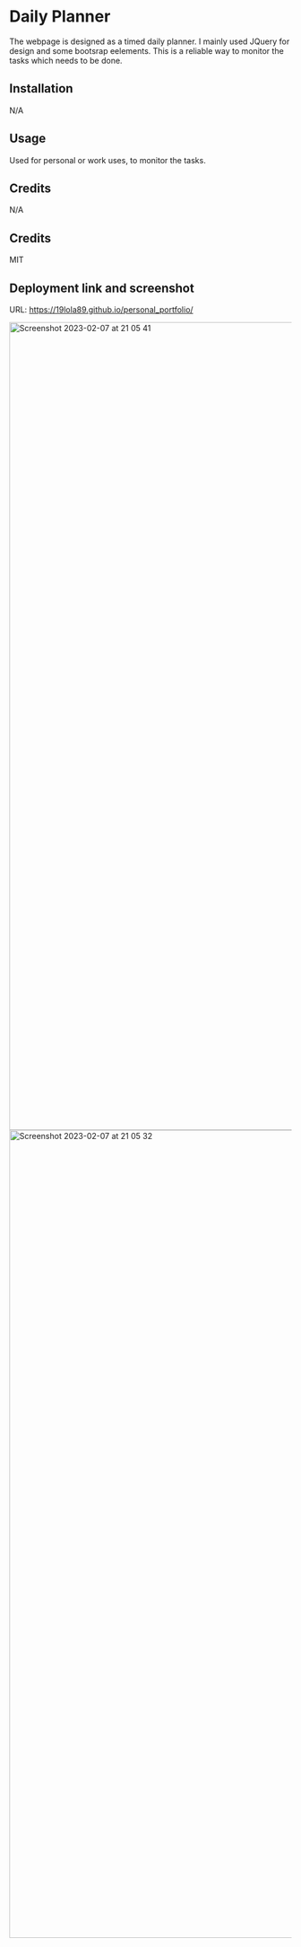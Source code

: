 # Daily Planner

The webpage is designed as a timed daily planner. I mainly used JQuery for design and some bootsrap eelements. 
This is a reliable way to monitor the tasks which needs to be done. 

## Installation 

N/A

## Usage 

Used for personal or work uses, to monitor the tasks. 

## Credits 

N/A

## Credits

MIT

## Deployment link and screenshot

URL:  https://19lola89.github.io/personal_portfolio/

<img width="1440" alt="Screenshot 2023-02-07 at 21 05 41" src="https://user-images.githubusercontent.com/86410482/217365487-7d2d0a31-0527-4f1b-8a36-3f845ee69e99.png">


<img width="1440" alt="Screenshot 2023-02-07 at 21 05 32" src="https://user-images.githubusercontent.com/86410482/217365498-855d2c1a-57dd-4427-864a-60168fb4fcc4.png">
